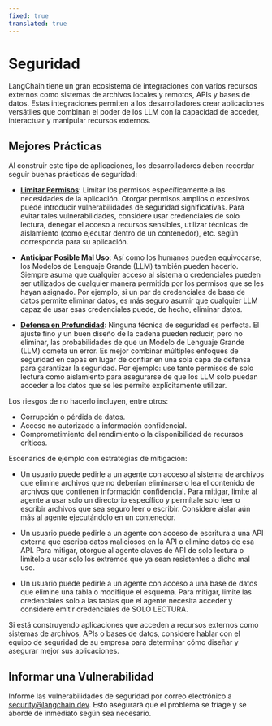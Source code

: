 ```yaml
---
fixed: true
translated: true
---
```


# Seguridad

LangChain tiene un gran ecosistema de integraciones con varios recursos externos como sistemas de archivos locales y remotos, APIs y bases de datos. Estas integraciones permiten a los desarrolladores crear aplicaciones versátiles que combinan el poder de los LLM con la capacidad de acceder, interactuar y manipular recursos externos.

## Mejores Prácticas

Al construir este tipo de aplicaciones, los desarrolladores deben recordar seguir buenas prácticas de seguridad:

* [**Limitar Permisos**](https://en.wikipedia.org/wiki/Principle_of_least_privilege): Limitar los permisos específicamente a las necesidades de la aplicación. Otorgar permisos amplios o excesivos puede introducir vulnerabilidades de seguridad significativas. Para evitar tales vulnerabilidades, considere usar credenciales de solo lectura, denegar el acceso a recursos sensibles, utilizar técnicas de aislamiento (como ejecutar dentro de un contenedor), etc. según corresponda para su aplicación.

* **Anticipar Posible Mal Uso**: Así como los humanos pueden equivocarse, los Modelos de Lenguaje Grande (LLM) también pueden hacerlo. Siempre asuma que cualquier acceso al sistema o credenciales pueden ser utilizados de cualquier manera permitida por los permisos que se les hayan asignado. Por ejemplo, si un par de credenciales de base de datos permite eliminar datos, es más seguro asumir que cualquier LLM capaz de usar esas credenciales puede, de hecho, eliminar datos.

* [**Defensa en Profundidad**](https://en.wikipedia.org/wiki/Defense_in_depth_(computing)): Ninguna técnica de seguridad es perfecta. El ajuste fino y un buen diseño de la cadena pueden reducir, pero no eliminar, las probabilidades de que un Modelo de Lenguaje Grande (LLM) cometa un error. Es mejor combinar múltiples enfoques de seguridad en capas en lugar de confiar en una sola capa de defensa para garantizar la seguridad. Por ejemplo: use tanto permisos de solo lectura como aislamiento para asegurarse de que los LLM solo puedan acceder a los datos que se les permite explícitamente utilizar.

Los riesgos de no hacerlo incluyen, entre otros:

* Corrupción o pérdida de datos.
* Acceso no autorizado a información confidencial.
* Comprometimiento del rendimiento o la disponibilidad de recursos críticos.

Escenarios de ejemplo con estrategias de mitigación:

* Un usuario puede pedirle a un agente con acceso al sistema de archivos que elimine archivos que no deberían eliminarse o lea el contenido de archivos que contienen información confidencial. Para mitigar, limite al agente a usar solo un directorio específico y permítale solo leer o escribir archivos que sea seguro leer o escribir. Considere aislar aún más al agente ejecutándolo en un contenedor.

* Un usuario puede pedirle a un agente con acceso de escritura a una API externa que escriba datos maliciosos en la API o elimine datos de esa API. Para mitigar, otorgue al agente claves de API de solo lectura o límitelo a usar solo los extremos que ya sean resistentes a dicho mal uso.

* Un usuario puede pedirle a un agente con acceso a una base de datos que elimine una tabla o modifique el esquema. Para mitigar, limite las credenciales solo a las tablas que el agente necesita acceder y considere emitir credenciales de SOLO LECTURA.

Si está construyendo aplicaciones que acceden a recursos externos como sistemas de archivos, APIs o bases de datos, considere hablar con el equipo de seguridad de su empresa para determinar cómo diseñar y asegurar mejor sus aplicaciones.

## Informar una Vulnerabilidad

Informe las vulnerabilidades de seguridad por correo electrónico a security@langchain.dev. Esto asegurará que el problema se triage y se aborde de inmediato según sea necesario.
